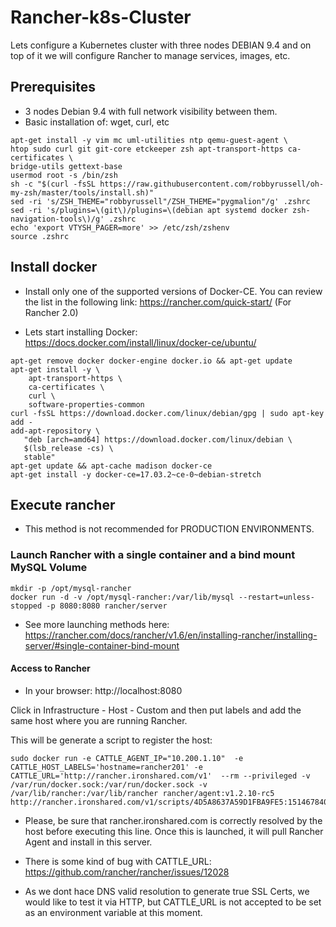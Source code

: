# Rancher-k8s-Cluster

Lets configure a Kubernetes cluster with three nodes DEBIAN 9.4 and on top of it we will configure Rancher to manage services, images, etc.

## Prerequisites

- 3 nodes Debian 9.4 with full network visibility between them.
- Basic installation of: wget, curl, etc

```
apt-get install -y vim mc uml-utilities ntp qemu-guest-agent \
htop sudo curl git git-core etckeeper zsh apt-transport-https ca-certificates \
bridge-utils gettext-base
usermod root -s /bin/zsh
sh -c "$(curl -fsSL https://raw.githubusercontent.com/robbyrussell/oh-my-zsh/master/tools/install.sh)"
sed -ri 's/ZSH_THEME="robbyrussell"/ZSH_THEME="pygmalion"/g' .zshrc
sed -ri 's/plugins=\(git\)/plugins=\(debian apt systemd docker zsh-navigation-tools\)/g' .zshrc
echo 'export VTYSH_PAGER=more' >> /etc/zsh/zshenv
source .zshrc
```

## Install docker

- Install only one of the supported versions of Docker-CE. You can review the list in the following link: https://rancher.com/quick-start/ (For Rancher 2.0)

- Lets start installing Docker: https://docs.docker.com/install/linux/docker-ce/ubuntu/

```
apt-get remove docker docker-engine docker.io && apt-get update
apt-get install -y \
    apt-transport-https \
    ca-certificates \
    curl \
    software-properties-common
curl -fsSL https://download.docker.com/linux/debian/gpg | sudo apt-key add -
add-apt-repository \
   "deb [arch=amd64] https://download.docker.com/linux/debian \
   $(lsb_release -cs) \
   stable"
apt-get update && apt-cache madison docker-ce
apt-get install -y docker-ce=17.03.2~ce-0~debian-stretch
```
## Execute rancher

- This method is not recommended for PRODUCTION ENVIRONMENTS.

### Launch Rancher with a single container and a bind mount MySQL Volume

```
mkdir -p /opt/mysql-rancher
docker run -d -v /opt/mysql-rancher:/var/lib/mysql --restart=unless-stopped -p 8080:8080 rancher/server
```

- See more launching methods here: https://rancher.com/docs/rancher/v1.6/en/installing-rancher/installing-server/#single-container-bind-mount

#### Access to Rancher

- In your browser: http://localhost:8080

Click in Infrastructure - Host - Custom and then put labels and add the same host where you are running Rancher.

This will be generate a script to register the host:

```
sudo docker run -e CATTLE_AGENT_IP="10.200.1.10"  -e CATTLE_HOST_LABELS='hostname=rancher201' -e CATTLE_URL='http://rancher.ironshared.com/v1'  --rm --privileged -v /var/run/docker.sock:/var/run/docker.sock -v /var/lib/rancher:/var/lib/rancher rancher/agent:v1.2.10-rc5 http://rancher.ironshared.com/v1/scripts/4D5A8637A59D1FBA9FE5:1514678400000:WQ2rkACuz6TIlStbXbpEQtJtB4
```

- Please, be sure that rancher.ironshared.com is correctly resolved by the host before executing this line. Once this is launched, it will pull Rancher Agent and install in this server.

- There is some kind of bug with CATTLE_URL: https://github.com/rancher/rancher/issues/12028

- As we dont hace DNS valid resolution to generate true SSL Certs, we would like to test it via HTTP, but CATTLE_URL is not accepted to be set as an environment variable at this moment.
